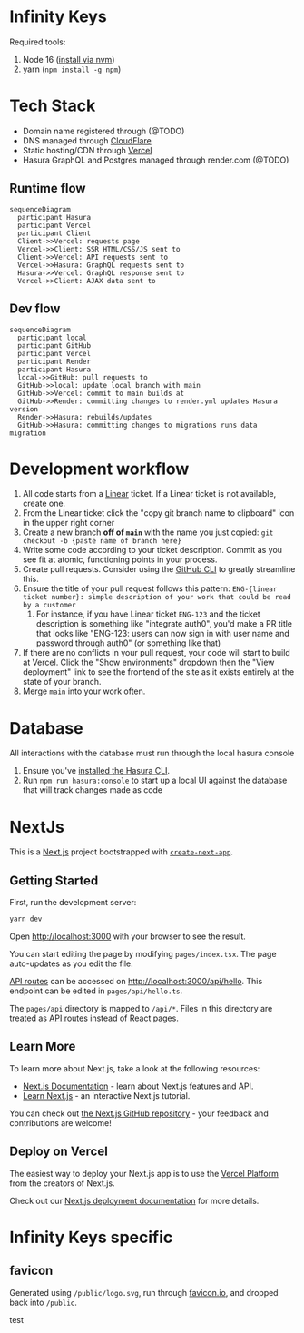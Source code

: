 # Infinity Keys

Required tools:

1. Node 16 ([install via nvm](https://github.com/nvm-sh/nvm#install--update-script))
2. yarn (`npm install -g npm`)

# Tech Stack

- Domain name registered through (@TODO)
- DNS managed through [CloudFlare](https://dash.cloudflare.com/4f274c5408ad8bb23f50152e1753f153/infinitykeys.io/dns)
- Static hosting/CDN through [Vercel](https://vercel.com/infinity-keys)
- Hasura GraphQL and Postgres managed through render.com (@TODO)

## Runtime flow

```mermaid
sequenceDiagram
  participant Hasura
  participant Vercel
  participant Client
  Client->>Vercel: requests page
  Vercel->>Client: SSR HTML/CSS/JS sent to
  Client->>Vercel: API requests sent to
  Vercel->>Hasura: GraphQL requests sent to
  Hasura->>Vercel: GraphQL response sent to
  Vercel->>Client: AJAX data sent to

```

## Dev flow

```mermaid
sequenceDiagram
  participant local
  participant GitHub
  participant Vercel
  participant Render
  participant Hasura
  local->>GitHub: pull requests to
  GitHub->>local: update local branch with main
  GitHub->>Vercel: commit to main builds at
  GitHub->>Render: committing changes to render.yml updates Hasura version
  Render->>Hasura: rebuilds/updates
  GitHub->>Hasura: committing changes to migrations runs data migration

```

# Development workflow

1. All code starts from a [Linear](https://linear.app/infinity-keys/team/ENG/active) ticket. If a Linear ticket is not available, create one.
2. From the Linear ticket click the "copy git branch name to clipboard" icon in the upper right corner
3. Create a new branch **off of `main`** with the name you just copied: `git checkout -b {paste name of branch here}`
4. Write some code according to your ticket description. Commit as you see fit at atomic, functioning points in your process.
5. Create pull requests. Consider using the [GitHub CLI](https://cli.github.com/) to greatly streamline this.
6. Ensure the title of your pull request follows this pattern: `ENG-{linear ticket number}: simple description of your work that could be read by a customer`
   1. For instance, if you have Linear ticket `ENG-123` and the ticket description is something like "integrate auth0", you'd make a PR title that looks like "ENG-123: users can now sign in with user name and password through auth0" (or something like that)
7. If there are no conflicts in your pull request, your code will start to build at Vercel. Click the "Show environments" dropdown then the "View deployment" link to see the frontend of the site as it exists entirely at the state of your branch.
8. Merge `main` into your work often.

# Database

All interactions with the database must run through the local hasura console

1. Ensure you've [installed the Hasura CLI](https://hasura.io/docs/latest/hasura-cli/install-hasura-cli/).
1. Run `npm run hasura:console` to start up a local UI against the database that will track changes made as code

# NextJs

This is a [Next.js](https://nextjs.org/) project bootstrapped with [`create-next-app`](https://github.com/vercel/next.js/tree/canary/packages/create-next-app).

## Getting Started

First, run the development server:

```bash
yarn dev
```

Open [http://localhost:3000](http://localhost:3000) with your browser to see the result.

You can start editing the page by modifying `pages/index.tsx`. The page auto-updates as you edit the file.

[API routes](https://nextjs.org/docs/api-routes/introduction) can be accessed on [http://localhost:3000/api/hello](http://localhost:3000/api/hello). This endpoint can be edited in `pages/api/hello.ts`.

The `pages/api` directory is mapped to `/api/*`. Files in this directory are treated as [API routes](https://nextjs.org/docs/api-routes/introduction) instead of React pages.

## Learn More

To learn more about Next.js, take a look at the following resources:

- [Next.js Documentation](https://nextjs.org/docs) - learn about Next.js features and API.
- [Learn Next.js](https://nextjs.org/learn) - an interactive Next.js tutorial.

You can check out [the Next.js GitHub repository](https://github.com/vercel/next.js/) - your feedback and contributions are welcome!

## Deploy on Vercel

The easiest way to deploy your Next.js app is to use the [Vercel Platform](https://vercel.com/new?utm_medium=default-template&filter=next.js&utm_source=create-next-app&utm_campaign=create-next-app-readme) from the creators of Next.js.

Check out our [Next.js deployment documentation](https://nextjs.org/docs/deployment) for more details.

# Infinity Keys specific

## favicon

Generated using `/public/logo.svg`, run through [favicon.io](https://favicon.io/favicon-converter/), and dropped back into `/public`.

test
